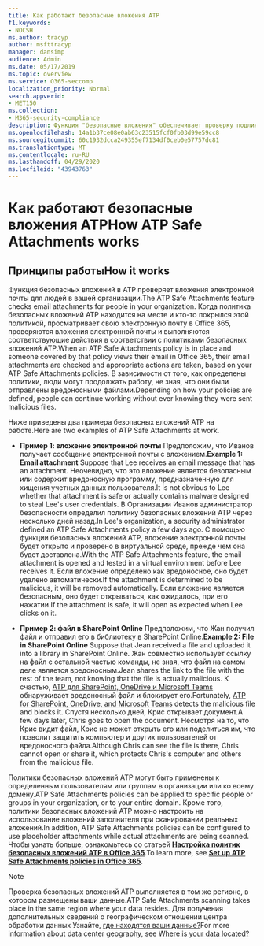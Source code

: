 ```yaml
---
title: Как работают безопасные вложения ATP
f1.keywords:
- NOCSH
ms.author: tracyp
author: msfttracyp
manager: dansimp
audience: Admin
ms.date: 05/17/2019
ms.topic: overview
ms.service: O365-seccomp
localization_priority: Normal
search.appverid:
- MET150
ms.collection:
- M365-security-compliance
description: Функция "безопасные вложения" обеспечивает проверку подлинности вложений электронной почты при нажатии этой кнопки. Используйте безопасные вложения, чтобы защитить организацию от вредоносных файлов, отправляемых и получаемых в сообщениях электронной почты.
ms.openlocfilehash: 14a1b37ce08e0ab63c23515fcf0fb03d99e59cc8
ms.sourcegitcommit: 60c1932dcca249355ef7134df0ceb0e57757dc81
ms.translationtype: MT
ms.contentlocale: ru-RU
ms.lasthandoff: 04/29/2020
ms.locfileid: "43943763"
---
```

# <a name="how-atp-safe-attachments-works"></a><span data-ttu-id="2bf7f-104">Как работают безопасные вложения ATP</span><span class="sxs-lookup"><span data-stu-id="2bf7f-104">How ATP Safe Attachments works</span></span>

## <a name="how-it-works"></a><span data-ttu-id="2bf7f-105">Принципы работы</span><span class="sxs-lookup"><span data-stu-id="2bf7f-105">How it works</span></span>

<span data-ttu-id="2bf7f-106">Функция безопасных вложений в ATP проверяет вложения электронной почты для людей в вашей организации.</span><span class="sxs-lookup"><span data-stu-id="2bf7f-106">The ATP Safe Attachments feature checks email attachments for people in your organization.</span></span> <span data-ttu-id="2bf7f-107">Когда политика безопасных вложений ATP находится на месте и кто-то покрылся этой политикой, просматривает свою электронную почту в Office 365, проверяются вложения электронной почты и выполняются соответствующие действия в соответствии с политиками безопасных вложений ATP.</span><span class="sxs-lookup"><span data-stu-id="2bf7f-107">When an ATP Safe Attachments policy is in place and someone covered by that policy views their email in Office 365, their email attachments are checked and appropriate actions are taken, based on your ATP Safe Attachments policies.</span></span> <span data-ttu-id="2bf7f-108">В зависимости от того, как определены политики, люди могут продолжать работу, не зная, что они были отправлены вредоносными файлами.</span><span class="sxs-lookup"><span data-stu-id="2bf7f-108">Depending on how your policies are defined, people can continue working without ever knowing they were sent malicious files.</span></span>
  
<span data-ttu-id="2bf7f-109">Ниже приведены два примера безопасных вложений ATP на работе.</span><span class="sxs-lookup"><span data-stu-id="2bf7f-109">Here are two examples of ATP Safe Attachments at work.</span></span>
  
- <span data-ttu-id="2bf7f-110">**Пример 1: вложение электронной почты** Предположим, что Иванов получает сообщение электронной почты с вложением.</span><span class="sxs-lookup"><span data-stu-id="2bf7f-110">**Example 1: Email attachment** Suppose that Lee receives an email message that has an attachment.</span></span> <span data-ttu-id="2bf7f-111">Неочевидно, что это вложение является безопасным или содержит вредоносную программу, предназначенную для хищения учетных данных пользователя.</span><span class="sxs-lookup"><span data-stu-id="2bf7f-111">It is not obvious to Lee whether that attachment is safe or actually contains malware designed to steal Lee's user credentials.</span></span> <span data-ttu-id="2bf7f-112">В Организации Иванов администратор безопасности определил политику безопасных вложений ATP через несколько дней назад.</span><span class="sxs-lookup"><span data-stu-id="2bf7f-112">In Lee's organization, a security administrator defined an ATP Safe Attachments policy a few days ago.</span></span> <span data-ttu-id="2bf7f-113">С помощью функции безопасных вложений ATP, вложение электронной почты будет открыто и проверено в виртуальной среде, прежде чем она будет доставлена.</span><span class="sxs-lookup"><span data-stu-id="2bf7f-113">With the ATP Safe Attachments feature, the email attachment is opened and tested in a virtual environment before Lee receives it.</span></span> <span data-ttu-id="2bf7f-114">Если вложение определено как вредоносное, оно будет удалено автоматически.</span><span class="sxs-lookup"><span data-stu-id="2bf7f-114">If the attachment is determined to be malicious, it will be removed automatically.</span></span> <span data-ttu-id="2bf7f-115">Если вложение является безопасным, оно будет открываться, как ожидалось, при его нажатии.</span><span class="sxs-lookup"><span data-stu-id="2bf7f-115">If the attachment is safe, it will open as expected when Lee clicks on it.</span></span>

- <span data-ttu-id="2bf7f-116">**Пример 2: файл в SharePoint Online** Предположим, что Жан получил файл и отправил его в библиотеку в SharePoint Online.</span><span class="sxs-lookup"><span data-stu-id="2bf7f-116">**Example 2: File in SharePoint Online** Suppose that Jean received a file and uploaded it into a library in SharePoint Online.</span></span> <span data-ttu-id="2bf7f-117">Жан совместно использует ссылку на файл с остальной частью команды, не зная, что файл на самом деле является вредоносным.</span><span class="sxs-lookup"><span data-stu-id="2bf7f-117">Jean shares the link to the file with the rest of the team, not knowing that the file is actually malicious.</span></span> <span data-ttu-id="2bf7f-118">К счастью, [ATP для SharePoint, OneDrive и Microsoft Teams](atp-for-spo-odb-and-teams.md) обнаруживает вредоносный файл и блокирует его.</span><span class="sxs-lookup"><span data-stu-id="2bf7f-118">Fortunately, [ATP for SharePoint, OneDrive, and Microsoft Teams](atp-for-spo-odb-and-teams.md) detects the malicious file and blocks it.</span></span> <span data-ttu-id="2bf7f-119">Спустя несколько дней, Крис открывает документ.</span><span class="sxs-lookup"><span data-stu-id="2bf7f-119">A few days later, Chris goes to open the document.</span></span> <span data-ttu-id="2bf7f-120">Несмотря на то, что Крис видит файл, Крис не может открыть его или поделиться им, что позволит защитить компьютер и других пользователей от вредоносного файла.</span><span class="sxs-lookup"><span data-stu-id="2bf7f-120">Although Chris can see the file is there, Chris cannot open or share it, which protects Chris's computer and others from the malicious file.</span></span>

<span data-ttu-id="2bf7f-121">Политики безопасных вложений ATP могут быть применены к определенным пользователям или группам в организации или ко всему домену.</span><span class="sxs-lookup"><span data-stu-id="2bf7f-121">ATP Safe Attachments policies can be applied to specific people or groups in your organization, or to your entire domain.</span></span> <span data-ttu-id="2bf7f-122">Кроме того, политики безопасных вложений ATP можно настроить на использование вложений заполнителя при сканировании реальных вложений.</span><span class="sxs-lookup"><span data-stu-id="2bf7f-122">In addition, ATP Safe Attachments policies can be configured to use placeholder attachments while actual attachments are being scanned.</span></span> <span data-ttu-id="2bf7f-123">Чтобы узнать больше, ознакомьтесь со статьей **[Настройка политик безопасных вложений ATP в Office 365](set-up-atp-safe-attachments-policies.md)**.</span><span class="sxs-lookup"><span data-stu-id="2bf7f-123">To learn more, see **[Set up ATP Safe Attachments policies in Office 365](set-up-atp-safe-attachments-policies.md)**.</span></span>

> [!NOTE]
> <span data-ttu-id="2bf7f-124">Проверка безопасных вложений ATP выполняется в том же регионе, в котором размещены ваши данные.</span><span class="sxs-lookup"><span data-stu-id="2bf7f-124">ATP Safe Attachments scanning takes place in the same region where your data resides.</span></span> <span data-ttu-id="2bf7f-125">Для получения дополнительных сведений о географическом отношении центра обработки данных Узнайте, [где находятся ваши данные?](https://products.office.com/where-is-your-data-located?geo=All)</span><span class="sxs-lookup"><span data-stu-id="2bf7f-125">For more information about data center geography, see [Where is your data located?](https://products.office.com/where-is-your-data-located?geo=All)</span></span> 


